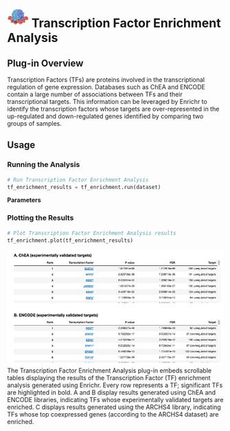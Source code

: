 <img src="img/tf_enrichment-icon.png" width="50px"> Transcription Factor Enrichment Analysis
================

Plug-in Overview
----------------
Transcription Factors (TFs) are proteins involved in the transcriptional regulation of gene expression. Databases such as ChEA and ENCODE contain a large number of associations between TFs and their transcriptional targets. This information can be leveraged by Enrichr to identify the transcription factors whose targets are over-represented in the up-regulated and down-regulated genes identified by comparing two groups of samples.

Usage
----------------
### Running the Analysis
```python
# Run Transcription Factor Enrichment Analysis
tf_enrichment_results = tf_enrichment.run(dataset)
```

**Parameters**


### Plotting the Results
```python
# Plot Transcription Factor Enrichment Analysis results
tf_enrichment.plot(tf_enrichment_results)
```
<img src="img/tf_enrichment-example.png"> 
The Transcription Factor Enrichment Analysis plug-in embeds scrollable tables displaying the results of the Transcription Factor (TF) enrichment analysis generated using Enrichr. Every row represents a TF; significant TFs are highlighted in bold. A and B display results generated using ChEA and ENCODE libraries, indicating TFs whose experimentally validated targets are enriched. C displays results generated using the ARCHS4 library, indicating TFs whose top coexpressed genes (according to the ARCHS4 dataset) are enriched.